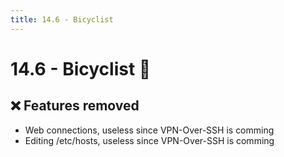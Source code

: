 ```yaml
---
title: 14.6 - Bicyclist
---
```

# 14.6 - Bicyclist :bicyclist:
## :x: Features removed
* Web connections, useless since VPN-Over-SSH is comming
* Editing /etc/hosts, useless since VPN-Over-SSH is comming